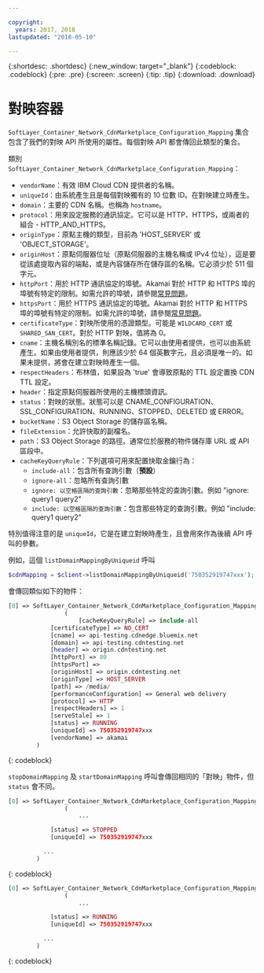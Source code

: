 ```yaml
---

copyright:
  years: 2017, 2018
lastupdated: "2018-05-10"

---
```


{:shortdesc: .shortdesc}
{:new_window: target="_blank"}
{:codeblock: .codeblock}
{:pre: .pre}
{:screen: .screen}
{:tip: .tip}
{:download: .download}  

# 對映容器  
`SoftLayer_Container_Network_CdnMarketplace_Configuration_Mapping` 集合包含了我們的對映 API 所使用的屬性。每個對映 API 都會傳回此類型的集合。

類別 `SoftLayer_Container_Network_CdnMarketplace_Configuration_Mapping`：

* `vendorName`：有效 IBM Cloud CDN 提供者的名稱。
* `uniqueId`：由系統產生且是每個對映獨有的 10 位數 ID。在對映建立時產生。
* `domain`：主要的 CDN 名稱。也稱為 `hostname`。
* `protocol`：用來設定服務的通訊協定。它可以是 HTTP、HTTPS，或兩者的組合 - HTTP_AND_HTTPS。
* `originType`：原點主機的類型，目前為 'HOST_SERVER' 或 'OBJECT_STORAGE'。
* `originHost`：原點伺服器位址（原點伺服器的主機名稱或 IPv4 位址），這是要從該處提取內容的端點，或是內容儲存所在儲存區的名稱。它必須少於 511 個字元。
* `httpPort`：用於 HTTP 通訊協定的埠號。Akamai 對於 HTTP 和 HTTPS 埠的埠號有特定的限制。如需允許的埠號，請參閱[常見問題](faq.html#are-there-any-restrictions-on-what-http-and-https-port-numbers-are-allowed-for-akamai-)。
* `httpsPort`：用於 HTTPS 通訊協定的埠號。Akamai 對於 HTTP 和 HTTPS 埠的埠號有特定的限制。如需允許的埠號，請參閱[常見問題](faq.html#are-there-any-restrictions-on-what-http-and-https-port-numbers-are-allowed-for-akamai-)。
* `certificateType`：對映所使用的憑證類型。可能是 `WILDCARD_CERT` 或 `SHARED_SAN_CERT`。對於 HTTP 對映，值將為 0。
* `cname`：主機名稱別名的標準名稱記錄。它可以由使用者提供，也可以由系統產生。如果由使用者提供，則應該少於 64 個英數字元，且必須是唯一的。如果未提供，將會在建立對映時產生一個。
* `respectHeaders`：布林值，如果設為 'true' 會導致原點的 TTL 設定置換 CDN TTL 設定。
* `header`：指定原點伺服器所使用的主機標頭資訊。
* `status`：對映的狀態。狀態可以是 CNAME_CONFIGURATION、SSL_CONFIGURATION、RUNNING、STOPPED、DELETED 或 ERROR。
* `bucketName`：S3 Object Storage 的儲存區名稱。
* `fileExtension`：允許快取的副檔名。
* `path`：S3 Object Storage 的路徑。通常位於服務的物件儲存庫 URL 或 API 區段中。
* `cacheKeyQueryRule`：下列選項可用來配置快取金鑰行為：
  * `include-all`：包含所有查詢引數（**預設**）
  * `ignore-all`：忽略所有查詢引數
  * `ignore: 以空格區隔的查詢引數`：忽略那些特定的查詢引數。例如 "ignore: query1 query2"
  * `include: 以空格區隔的查詢引數`：包含那些特定的查詢引數。例如 "include: query1 query2"

特別值得注意的是 `uniqueId`，它是在建立對映時產生，且會用來作為後續 API 呼叫的參數。

例如，這個 `listDomainMappingByUniqueid` 呼叫  
```php  
$cdnMapping = $client->listDomainMappingByUniqueid('750352919747xxx');  
```

會傳回類似如下的物件：

```php  
[0] => SoftLayer_Container_Network_CdnMarketplace_Configuration_Mapping Object
                (
                    [cacheKeyQueryRule] => include-all
            [certificateType] => NO_CERT
            [cname] => api-testing.cdnedge.bluemix.net
            [domain] => api-testing.cdntesting.net
            [header] => origin.cdntesting.net
            [httpPort] => 80
            [httpsPort] =>
            [originHost] => origin.cdntesting.net
            [originType] => HOST_SERVER
            [path] => /media/
            [performanceConfiguration] => General web delivery
            [protocol] => HTTP
            [respectHeaders] => 1
            [serveStale] => 1
            [status] => RUNNING
            [uniqueId] => 750352919747xxx
            [vendorName] => akamai
        )

```
{: codeblock}

`stopDomainMapping` 及 `startDomainMapping` 呼叫會傳回相同的「對映」物件，但 `status` 會不同。

```php  
[0] => SoftLayer_Container_Network_CdnMarketplace_Configuration_Mapping Object
                (
                    ...

            [status] => STOPPED
            [uniqueId] => 750352919747xxx

          ...
        )

```
{: codeblock}

```php  
[0] => SoftLayer_Container_Network_CdnMarketplace_Configuration_Mapping Object
                (
                    ...

            [status] => RUNNING
            [uniqueId] => 750352919747xxx

          ...
        )

```
{: codeblock}

